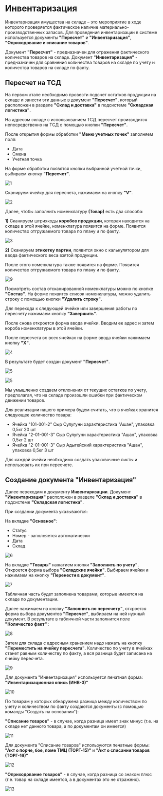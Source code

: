 # Инвентаризация

Инвентаризация имущества на складе – это мероприятие в ходе которого проверяется фактическое наличие материально-производственных запасов. Для проведения инвентаризации в системе используется документы **"Пересчет"** и **"Инвентаризация"**, **"Оприходование и списание товаров"**.

Документ **"Пересчет"** - предназначен для отражения фактического количества товаров на складе.
Документ **"Инвентаризация"** - предназначен для сравнения количества товаров на складе по учету и количества товаров на складе по факту.

## Пересчет на ТСД

На первом этапе необходимо провести подсчет остатков продукции на складе и занести эти данные в документ **"Пересчет"**, который расположен в разделе **"Склад и доставка"** в подсистеме **"Складская логистика"**.

На адресом складе с использованием ТСД пересчет производится непосредственно на ТСД с помощью кнопки **"Пересчет"**.

После открытия формы обработки **"Меню учетных точек"** заполняем поля:

- Дата
- Смена
- Учетная точка

На форме обработки появятся кнопки выбранной учетной точки, выбираем кнопку **"Пересчет"**.

![1](PereschetNaTCD.assets/1.png)

Сканируем ячейку для пересчета, нажимаем на кнопку **"V"**.

![2](PereschetNaTCD.assets/2.png)

Далее, чтобы заполнить номенклатуру **(Товар)** есть два способа:

**1)** Сканируем штрихкоды **коробов продукции**, которая находится на складе в этой ячейке, номенклатура появится на форме. Появится количество отгружаемого товара по плану и по факту.

![3](PereschetNaTCD.assets/3.png)

**2)** Сканируем **этикетку партии**, появится окно с калькулятором для ввода фактического веса взятой продукции.

После этого номенклатура также появится на форме. Появится количество отгружаемого товара по плану и по факту.

![9](PereschetNaTCD.assets/CalcTSD.png)

Посмотреть состав отсканированной номенклатуры можно по кнопке **"Состав"**. На форме появится список номенклатуры, можно удалить строку с помощью кнопки **"Удалить строку"**.

Для перехода к следующей ячейке или завершения работы по пересчету нажимаем кнопку **"Завершить"**.

После снова откроется форма ввода ячейки. Вводим ее адрес и затем короба номенклатуры в этой ячейки.

После пересчета во всех ячейках на форме ввода ячейки нажимаем кнопку **"Х"**.

![4](PereschetNaTCD.assets/4.png)

В результате будет создан документ **"Пересчет"**.

![5](PereschetNaTCD.assets/5.png)

![5](PereschetNaTCD.assets/5.png)

Мы умышленно создаем отклонения от текущих остатков по учету, предполагая, что на складе произошли ошибки при фактическом движении товаров.

Для реализации нашего примера будем считать, что в  ячейках хранится следующее количество товара:

- Ячейка "101-001-2" Сыр Сулугуни характеристика "Ашан", упаковка 0,5кг 20 шт
- Ячейка "2-01-001-3" Сыр Сулугуни характеристика "Ашан", упаковка 0,5кг 2 шт
- Ячейка "2-01-001-3" Сыр Адыгейский характеристика "Ашан", упаковка 0,5кг 3 шт

Для каждой ячейки необходимо создать упаковочные листы и использовать их при пересчете.

## Создание документа "Инвентаризация"

Далее переходим к документу **Инвентаризации**.
Документ **"Инвентаризация"**  расположен в разделе **"Склад и доставка"** в подсистеме **"Складская логистика"**.

При создании документа указываются:

На вкладке **"Основное"**:

- Статус
- Номер - заполняется автоматически
- Дата
- Склад

![6](PereschetNaTCD.assets/6.png)

На вкладке **"Товары"** нажатием кнопки **"Заполнить по учету"**.
Откроется форма выбора **"Складские ячейки"**. Выбираем ячейки и нажимаем на кнопку **"Перенести в документ"**.

![7](PereschetNaTCD.assets/7.png)

Табличная часть будет заполнена товарами, которые имеются на складе по документации.

Далее нажимаем на кнопку **"Заполнить по пересчету"**, откроется форма выбора документов **"Пересчет"**, выбираем на ней нужный документ. В результате в табличной части заполнится поле **"Количество факт"** :

![8](PereschetNaTCD.assets/8.png)

Затем для склада с адресным хранением надо нажать на кнопку **"Переместить на ячейку пересчета"**. Количество по учету в ячейках станет равным количеству по факту, а вся разница будет записана на ячейку пересчета.

![9](PereschetNaTCD.assets/9.png)

Для документа "Инвентаризация" используется печатная форма: **"Инвентаризационная опись (ИНВ-3)"**

![10](PereschetNaTCD.assets/10.png)

По товарам у которых обнаружена разница между количеством по учету и количеством по факту создаются документы (с помощью команды "Создать на основании"):

**"Списание товаров"** - в случае, когда разница имеет знак минус (т.е. на складе нет данного товара, а по документам он имеется)

![11](PereschetNaTCD.assets/11.png)

Для документа "Списание товаров" используются печатные формы: **"Акт о порче, бое, ломе ТМЦ (ТОРГ-15)"** и **"Акт о списании товаров (ТОРГ-16)"**

![12](PereschetNaTCD.assets/12.png)

**"Оприходование товаров"** - в случае, когда разница со знаком плюс (т.е. товар на складе имеется, а в документах это не отражено).

![13](PereschetNaTCD.assets/13.png)
